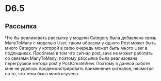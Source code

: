# D6.5

## Рассылка
Что бы реализовать рассылку у модели Category была добавлена связь ManyToMany с моделью User,
таким образом у одного Post может быть много Category у которой в свою очередь может быть много
User в подпищиках.
Проблема в том что сигнал post_save не может работать со связями ManyToMany, поэтому рассылка была
реализована перегрузкой метода post у PostCreateView. Поэтому в данной работе мне не удалось
продемонстрировать применение сигналов, несмотря на то, что тема была мной изучена.